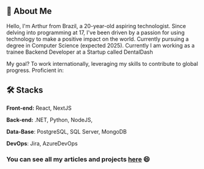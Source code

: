 
## 🚀 About Me

Hello, I'm Arthur from Brazil, a 20-year-old aspiring technologist. Since delving into programming at 17, I've been driven by a passion for using technology to make a positive impact on the world. Currently pursuing a degree in Computer Science (expected 2025). Currently I am working as a trainee Backend Developer at a Startup called DentalDash

My goal? To work internationally, leveraging my skills to contribute to global progress. Proficient in:

## 🛠 Stacks

**Front-end:** React, NextJS

**Back-end:** .NET, Python, NodeJS, 

**Data-Base**: PostgreSQL, SQL Server, MongoDB

**DevOps**: Jira, AzureDevOps

### You can see all my articles and projects [here](https://arthdev.vercel.app) 😄
